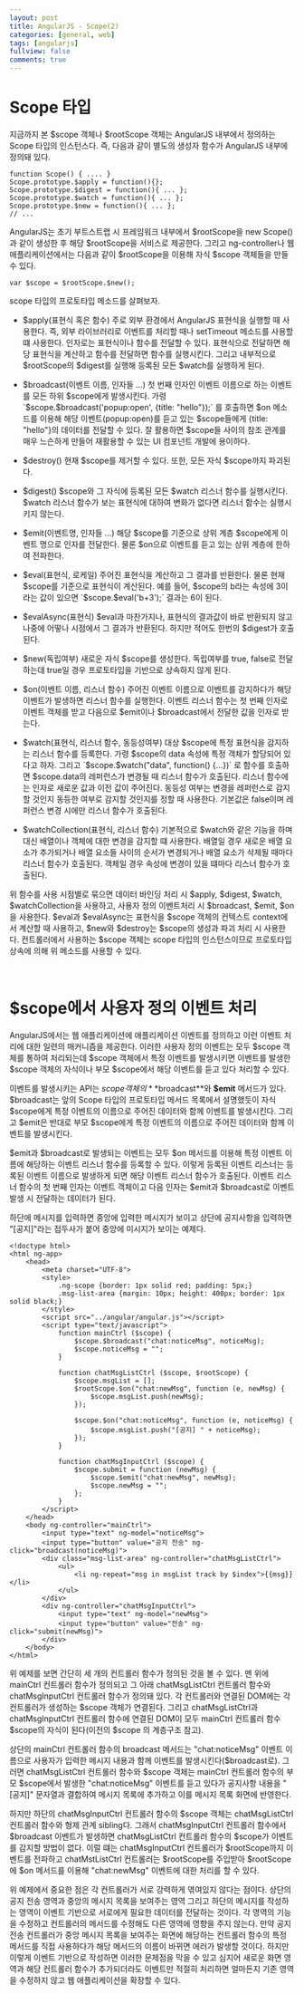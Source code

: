 ```yaml
---
layout: post
title: AngularJS - Scope(2)
categories: [general, web]
tags: [angularjs]
fullview: false
comments: true
---
```


# Scope 타입

지금까지 본 $scope 객체나 $rootScope 객체는 AngularJS 내부에서 정의하는 Scope 타입의 인스턴스다. 즉, 다음과 같이 별도의 생성자 함수가 AngularJS 내부에 정의돼 있다.

    function Scope() { .... }
    Scope.prototype.$apply = function(){};
    Scope.prototype.$digest = function(){ ... };
    Scope.prototype.$watch = function(){ ... };
    Scope.prototype.$new = function(){ ... };
    // ...

AngularJS는 초기 부트스트랩 시 프레임워크 내부에서 $rootScope을 new Scope()과 같이 생성한 후 해당 $rootScope을 서비스로 제공한다. 그리고 ng-controller나 웹 애플리케이션에서는 다음과 같이 $rootScope을 이용해 자식 $scope 객체들을 만들수 있다.

    var $scope = $rootScope.$new();

scope 타입의 프로토타입 메소드를 살펴보자.

* $apply(표현식 혹은 함수)
주로 외부 환경에서 AngularJS 표현식을 실행할 때 사용한다. 즉, 외부 라이브러리로 이벤트를 처리할 때나 setTimeout 메소드를 사용할 떄 사용한다.
인자로는 표현식이나 함수를 전달할 수 있다. 표현식으로 전달하면 해당 표현식을 계산하고 함수를 전달하면 함수를 실행시킨다. 그리고 내부적으로
$rootScope의 $digest를 실행해 등록된 모든 $watch를 실행하게 된다.

* $broadcast(이벤트 이름, 인자들 ...)
첫 번째 인자인 이벤트 이름으로 하는 이벤트를 모든 하위 $scope에게 발생시킨다. 가령 `$scope.$broadcast('popup:open', {title: "hello"});`
를 호출하면 $on 메소드를 이용해 해당 이벤트(popup:open)를 듣고 있는 $scope들에게 {title: "hello"}의 데이터를 전달할 수 있다. 잘 활용하면
$scope들 사이의 참조 관계를 매우 느슨하게 만들어 재활용할 수 있는 UI 컴포넌트 개발에 용이하다.

* $destroy()
현재 $scope를 제거할 수 있다. 또한, 모든 자식 $scope까지 파괴된다.

* $digest()
$scope와 그 자식에 등록된 모든 $watch 리스너 함수를 실행시킨다. $watch 리스너 함수가 보는 표현식에 대하여 변화가 없다면 리스너 함수는
실행시키지 않는다.

* $emit(이벤트명, 인자들 ...)
해당 $scope를 기준으로 상위 계층 $scope에게 이벤트 명으로 인자를 전달한다. 물론 $on으로 이벤트를 듣고 있는 상위 계층에 한하여 전파한다.

* $eval(표현식, 로케일)
주어진 표현식을 계산하고 그 결과를 반환한다. 물론 현재 $scope를 기준으로 표현식이 계산된다. 예를 들어, $scope의 b라는 속성에 3이라는 값이
있으면 `$scope.$eval('b+3');` 결과는 6이 된다.

* $evalAsync(표현식)
$eval과 마찬가지나, 표현식의 결과값이 바로 반환되지 않고 나중에 어떻나 시점에서 그 결과가 반환된다. 하지만 적어도 한번의 $digest가 호출된다.

* $new(독립여부)
새로운 자식 $scope를 생성한다. 독립여부를 true, false로 전달하는데 true일 경우 프로토타입을 기반으로 상속하지 않게 된다.

* $on(이벤트 이름, 리스너 함수)
주어진 이벤트 이름으로 이벤트를 감지하다가 해당 이벤트가 발생하면 리스너 함수를 실행한다. 이벤트 리스너 함수는 첫 번째 인자로 이벤트 객체를
받고 다음으로 $emit이나 $broadcast에서 전달한 값을 인자로 받는다.

* $watch(표현식, 리스너 함수, 동등성여부)
대상 $scope에 특정 표현식을 감지하는 리스너 함수를 등록한다. 가령 $scope의 data 속성에 특정 객체가 할당되어 있다고 하자. 그리고
`$scope.$watch("data", function() {...})` 로 함수를 호출하면 $scope.data의 레퍼런스가 변경될 때 리스너 함수가 호출된다. 리스너
함수에는 인자로 새로운 값과 이전 값이 주어진다. 동등성 여부는 변경을 레퍼런스로 감지할 것인지 동등한 여부로 감지할 것인지를 정할 때 사용한다.
기본값은 false이며 레퍼런스 변경 시에만 리스너 함수가 호출된다.

* $watchCollection(표현식, 리스너 함수)
기본적으로 $watch와 같은 기능을 하며 대신 배열이나 객체에 대한 변경을 감지할 떄 사용한다. 배열일 경우 새로운 배열 요소가 추가되거나 배열
요소들 사이의 순서가 변경되거나 배열 요소가 삭제될 때마다 리스너 함수가 호출된다. 객체일 경우 속성에 변경이 있을 떄마다 리스너 함수가 호출된다.

위 함수를 사용 시점별로 묶으면 데이터 바인딩 처리 시 $apply, $digest, $watch, $watchCollection을 사용하고, 사용자 정의 이벤트처리 시
$broadcast, $emit, $on 을 사용한다. $eval과 $evalAsync는 표현식을 $scope 객체의 컨텍스트 context에서 계산할 때 사용하고, $new와
$destroy는 $scope의 생성과 파괴 처리 시 사용한다. 컨트롤러에서 사용하는 $scope 객체는 scope 타입의 인스턴스이므로 프로토타입 상속에 의해
위 메소드를 사용할 수 있다.

<br>

# $scope에서 사용자 정의 이벤트 처리
AngularJS에서는 웹 애플리케이션에 애플리케이션 이벤트를 정의하고 이런 이벤트 처리에 대한 일련의 매커니즘을 제공한다. 이러한 사용자 정의
이벤트는 모두 $scope 객체를 통하여 처리되는데 $scope 객체에서 특정 이벤트를 발생시키면 이벤트를 발생한 $scope 객체의 자식이나 부모
$scope에서 해당 이벤트를 듣고 있다 처리할 수 있다.

이벤트를 발생시키는 API는 $scope 객체의 **$broadcast**와 **$emit** 메서드가 있다. $broadcast는 앞의 Scope 타입의 프로토타입 메서드
목록에서 설명했듯이 자식 $scope에게 특정 이벤트의 이름으로 주어진 데이터와 함께 이벤트를 발생시킨다. 그리고 $emit은 반대로 부모
$scope에게 특정 이벤트의 이름으로 주어진 데이터와 함께 이벤트를 발생시킨다.

$emit과 $broadcast로 발생되는 이벤트는 모두 $on 메서드를 이용해 특정 이벤트 이름에 해당하는 이벤트 리스너 함수를 등록할 수 있다.
이렇게 등록된 이벤트 리스너는 등록된 이벤트 이름으로 발생하게 되면 해당 이벤트 리스너 함수가 호출된다. 이벤트 리스너 함수의 첫 번째 인자는
이벤트 객체이고 다음 인자는 $emit과 $broadcast로 이벤트 발생 시 전달하는 데이터가 된다.

하단에 메시지를 입력하면 중앙에 입력한 메시지가 보이고 상단에 공지사항을 입력하면 "[공지]"라는 접두사가 붙어 중앙에 미시지가 보이는 예제다.

    <!doctype html>
    <html ng-app>
        <head>
            <meta charset="UTF-8">
            <style>
                .ng-scope {border: 1px solid red; padding: 5px;}
                .msg-list-area {margin: 10px; height: 400px; border: 1px solid black;}
            </style>
            <script src="../angular/angular.js"></script>
            <script type="text/javascript">
                function mainCtrl ($scope) {
                    $scope.$broadcast("chat:noticeMsg", noticeMsg);
                    $scope.noticeMsg = "";
                }

                function chatMsgListCtrl ($scope, $rootScope) {
                    $scope.msgList = [];
                    $rootScope.$on("chat:newMsg", function (e, newMsg) {
                        $scope.msgList.push(newMsg);
                    });

                    $scope.$on("chat:noticeMsg", function (e, noticeMsg) {
                        $scope.msgList.push("[공지] " + noticeMsg);
                    });
                }

                function chatMsgInputCtrl ($scope) {
                    $scope.submit = function (newMsg) {
                        $scope.$emit("chat:newMsg", newMsg);
                        $scope.newMsg = "";
                    };
                }
            </script>
        </head>
        <body ng-controller="mainCtrl">
            <input type="text" ng-model="noticeMsg">
            <input type="button" value="공지 전송" ng-click="broadcast(noticeMsg)">
            <div class="msg-list-area" ng-controller="chatMsgListCtrl">
                <ul>
                    <li ng-repeat="msg in msgList track by $index">{{msg}}</li>
                </ul>
            </div>
            <div ng-controller="chatMsgInputCtrl">
                <input type="text" ng-model="newMsg">
                <input type="button" value="전송" ng-click="submit(newMsg)">
            </div>
        </body>
    </html>

위 예제를 보면 간단히 세 개의 컨트롤러 함수가 정의된 것을 볼 수 있다. 맨 위에 mainCtrl 컨트롤러 함수가 정의되고 그 아래 chatMsgListCtrl
컨트롤러 함수와 chatMsgInputCtrl 컨트롤러 함수가 정의돼 있다. 각 컨트롤러와 연결된 DOM에는 각 컨트롤러가 생성하는 $scope 객체가 연결된다.
그리고 chatMsgListCtrl과 chatMsgInputCtrl 컨트롤러 함수에 연결된 DOM이 모두 mainCtrl 컨트롤러 함수 $scope의 자식이 된다(이전의 $scope
의 계층구조 참고).

상단의 mainCtrl 컨트롤러 함수의 broadcast 메서드는 "chat:noticeMsg" 이벤트 이름으로 사용자가 입력한 메시지 내용과 함께 이벤트를
발생시킨다($broadcast로). 그러면 chatMsgListCtrl 컨트롤러 함수와 $scope 객체는 mainCtrl 컨트롤러 함수의 부모 $scope에서 발생한
"chat:noticeMsg" 이벤트를 듣고 있다가 공지사항 내용을 "[공지]" 문자열과 결합하여 메시지 목록에 추가하고 이를 메시지 목록 화면에 반영한다.

하지만 하단의 chatMsgInputCtrl 컨트롤러 함수의 $scope 객체는 chatMsgListCtrl 컨트롤러 함수와 형제 관계 sibling다. 그래서
chatMsgInputCtrl 컨트롤러 함수에서 $broadcast 이벤트가 발생하면 chatMsgListCtrl 컨트롤러 함수의 $scope가 이벤트를 감지할 방법이
없다. 이럴 떄는 chatMsgInputCtrl 컨트롤러가 $rootScope까지 이벤트를 전파하고 chatMstListCtrl 컨트롤러는 $rootScope를 주입받아
$rootScope에 $on 메서드를 이용해 "chat:newMsg" 이벤트에 대한 처리를 할 수 있다.

위 예제에서 중요한 점은 각 컨트롤러가 서로 강력하게 엮여있지 않다는 점이다. 상단의 공지 전송 영역과 중앙의 메시지 목록을 보여주는 영역
그리고 하단의 메시지를 작성하는 영역이 이벤트 기반으로 서로에게 필요한 데이터를 전달하는 것이다. 각 영역의 기능을 수정하고 컨트롤러의
메서드를 수정해도 다른 영역에 영향을 주지 않는다. 만약 공지 전송 컨트롤러가 중앙 메시지 목록을 보여주는 화면에 해당하는 컨트롤러 함수의
특정 메서드를 직접 사용하다가 해당 메서드의 이름이 바뀌면 에러가 발생할 것이다. 하지만 이렇게 이벤트 기반으로 작성하면 이러한 문제점을
막을 수 있고 심지어 새로운 화면 영역과 해당 컨트롤러 함수가 추가되더라도 이벤트만 적절히 처리하면 얼마든지 기존 영역을 수정하지 않고 웹
애플리케이션을 확장할 수 있다.
